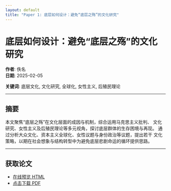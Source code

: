 ```yaml
---
layout: default
title: "Paper 1: 底层如何设计：避免“底层之殇”的文化研究"
---
```


# 底层如何设计：避免“底层之殇”的文化研究

**作者**: 佚名  
**日期**: 2025-02-05  

**关键词**: 底层文化, 文化研究, 全球化, 女性主义, 后殖民理论  

---

## 摘要

本文聚焦“底层之殇”在文化层面的成因与机制，综合运用马克思主义批判、
文化研究、女性主义及后殖民理论等多元视角，探讨底层群体的生存困境与再现。
通过分析大众文化、资本主义全球化、女性议题与身份政治等议题，提出若干
文化策略，以期在社会想象与结构转型中为避免底层悲剧命运的循环提供思路。

---

## 获取论文

- [在线预览 HTML](paper1.html)
- [点击下载 PDF](paper1.pdf)

